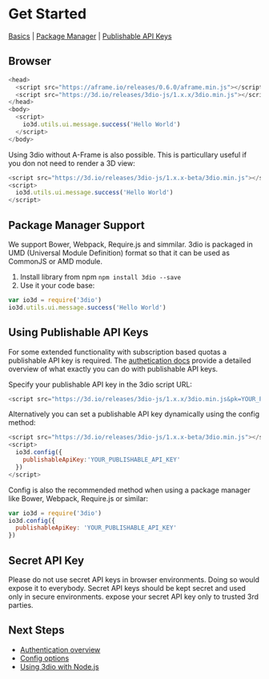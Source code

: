 # Get Started

[Basics](#browser) | [Package Manager](#package-manager-support) | [Publishable API Keys](#using-publishable-api-keys)

## Browser

```javascript
<head>
  <script src="https://aframe.io/releases/0.6.0/aframe.min.js"></script>
  <script src="https://3d.io/releases/3dio-js/1.x.x/3dio.min.js"></script>
</head>
<body>
  <script>
    io3d.utils.ui.message.success('Hello World')
  </script>
</body>
```

Using 3dio without A-Frame is also possible. This is particullary useful if you don not need to render a 3D view: 

```javascript
<script src="https://3d.io/releases/3dio-js/1.x.x-beta/3dio.min.js"></script>
<script>
  io3d.utils.ui.message.success('Hello World')
</script>
```

## Package Manager Support
 
We support Bower, Webpack, Require.js and simmilar. 3dio is packaged in UMD (Universal Module Definition) format so that it can be used as CommonJS or AMD module.

1. Install library from npm `npm install 3dio --save`
2. Use it your code base:
  ```javascript
  var io3d = require('3dio')
  io3d.utils.ui.message.success('Hello World')
  ```

## Using Publishable API Keys

For some extended functionality with subscription based quotas a <a class="open-publishable-api-keys-menu">publishable API key</a> is required. The [authetication docs](authentication.md) provide a detailed overview of what exactly you can do with publishable API keys. 

Specify your publishable API key in the 3dio script URL:

```javascript
<script src="https://3d.io/releases/3dio-js/1.x.x/3dio.min.js&pk=YOUR_PUBLISHABLE_API_KEY"></script>
```

Alternatively you can set a publishable API key dynamically using the config method:
 
```javascript
<script src="https://3d.io/releases/3dio-js/1.x.x-beta/3dio.min.js"></script>
<script>
  io3d.config({
    publishableApiKey:'YOUR_PUBLISHABLE_API_KEY'
  })
</script>
```

Config is also the recommended method when using a package manager like Bower, Webpack, Require.js or similar: 

```javascript
var io3d = require('3dio')
io3d.config({
  publishableApiKey: 'YOUR_PUBLISHABLE_API_KEY'
})
```

## Secret API Key

Please do not use secret API keys in browser environments. Doing so would expose it to everybody. Secret API keys should be kept secret and used only in secure environments. expose your secret API key only to trusted 3rd parties.

## Next Steps

* [Authentication overview](authentication.md)
* [Config options](configs.md)
* [Using 3dio with Node.js](get-started-node-server.md)